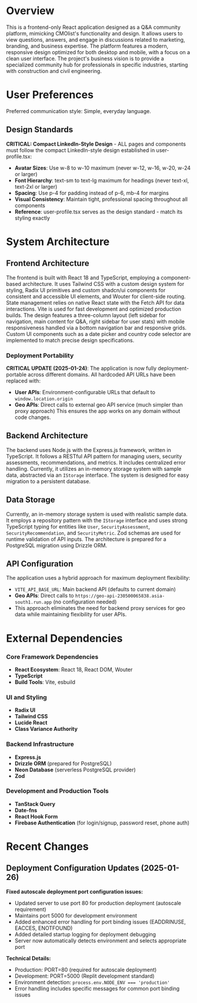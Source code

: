 # Overview
This is a frontend-only React application designed as a Q&A community platform, mimicking CMOlist's functionality and design. It allows users to view questions, answers, and engage in discussions related to marketing, branding, and business expertise. The platform features a modern, responsive design optimized for both desktop and mobile, with a focus on a clean user interface. The project's business vision is to provide a specialized community hub for professionals in specific industries, starting with construction and civil engineering.

# User Preferences
Preferred communication style: Simple, everyday language.

## Design Standards
**CRITICAL: Compact LinkedIn-Style Design** - ALL pages and components must follow the compact LinkedIn-style design established in user-profile.tsx:
- **Avatar Sizes**: Use w-8 to w-10 maximum (never w-12, w-16, w-20, w-24 or larger)
- **Font Hierarchy**: text-sm to text-lg maximum for headings (never text-xl, text-2xl or larger)
- **Spacing**: Use p-4 for padding instead of p-6, mb-4 for margins
- **Visual Consistency**: Maintain tight, professional spacing throughout all components
- **Reference**: user-profile.tsx serves as the design standard - match its styling exactly

# System Architecture

## Frontend Architecture
The frontend is built with React 18 and TypeScript, employing a component-based architecture. It uses Tailwind CSS with a custom design system for styling, Radix UI primitives and custom shadcn/ui components for consistent and accessible UI elements, and Wouter for client-side routing. State management relies on native React state with the Fetch API for data interactions. Vite is used for fast development and optimized production builds. The design features a three-column layout (left sidebar for navigation, main content for Q&A, right sidebar for user stats) with mobile responsiveness handled via a bottom navigation bar and responsive grids. Custom UI components such as a date picker and country code selector are implemented to match precise design specifications.

### Deployment Portability
**CRITICAL UPDATE (2025-01-24)**: The application is now fully deployment-portable across different domains. All hardcoded API URLs have been replaced with:
- **User APIs**: Environment-configurable URLs that default to `window.location.origin`
- **Geo APIs**: Direct calls to external geo API service (much simpler than proxy approach)
This ensures the app works on any domain without code changes.

## Backend Architecture
The backend uses Node.js with the Express.js framework, written in TypeScript. It follows a RESTful API pattern for managing users, security assessments, recommendations, and metrics. It includes centralized error handling. Currently, it utilizes an in-memory storage system with sample data, abstracted via an `IStorage` interface. The system is designed for easy migration to a persistent database.

## Data Storage
Currently, an in-memory storage system is used with realistic sample data. It employs a repository pattern with the `IStorage` interface and uses strong TypeScript typing for entities like `User`, `SecurityAssessment`, `SecurityRecommendation`, and `SecurityMetric`. Zod schemas are used for runtime validation of API inputs. The architecture is prepared for a PostgreSQL migration using Drizzle ORM.

## API Configuration
The application uses a hybrid approach for maximum deployment flexibility:
- `VITE_API_BASE_URL`: Main backend API (defaults to current domain)
- **Geo APIs**: Direct calls to `https://geo-api-230500065838.asia-south1.run.app` (no configuration needed)
- This approach eliminates the need for backend proxy services for geo data while maintaining flexibility for user APIs.

# External Dependencies

### Core Framework Dependencies
- **React Ecosystem**: React 18, React DOM, Wouter
- **TypeScript**
- **Build Tools**: Vite, esbuild

### UI and Styling
- **Radix UI**
- **Tailwind CSS**
- **Lucide React**
- **Class Variance Authority**

### Backend Infrastructure
- **Express.js**
- **Drizzle ORM** (prepared for PostgreSQL)
- **Neon Database** (serverless PostgreSQL provider)
- **Zod**

### Development and Production Tools
- **TanStack Query**
- **Date-fns**
- **React Hook Form**
- **Firebase Authentication** (for login/signup, password reset, phone auth)

# Recent Changes

## Deployment Configuration Updates (2025-01-26)
**Fixed autoscale deployment port configuration issues:**
- Updated server to use port 80 for production deployment (autoscale requirement)
- Maintains port 5000 for development environment
- Added enhanced error handling for port binding issues (EADDRINUSE, EACCES, ENOTFOUND)
- Added detailed startup logging for deployment debugging
- Server now automatically detects environment and selects appropriate port

**Technical Details:**
- Production: PORT=80 (required for autoscale deployment)
- Development: PORT=5000 (Replit development standard)
- Environment detection: `process.env.NODE_ENV === 'production'`
- Error handling includes specific messages for common port binding issues